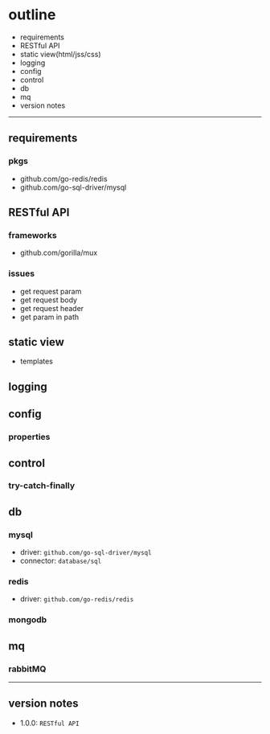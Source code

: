 # outline
* requirements
* RESTful API
* static view(html/jss/css)
* logging
* config
* control
* db
* mq
* version notes

---
## requirements
### pkgs
* github.com/go-redis/redis
* github.com/go-sql-driver/mysql

## RESTful API
### frameworks
* github.com/gorilla/mux

### issues
* get request param
* get request body
* get request header
* get param in path

## static view
* templates

## logging

## config
### properties

## control
### try-catch-finally

## db
### mysql
* driver: `github.com/go-sql-driver/mysql`
* connector: `database/sql`

### redis
* driver: `github.com/go-redis/redis`

### mongodb

## mq
### rabbitMQ


---
## version notes
* 1.0.0: `RESTful API`
